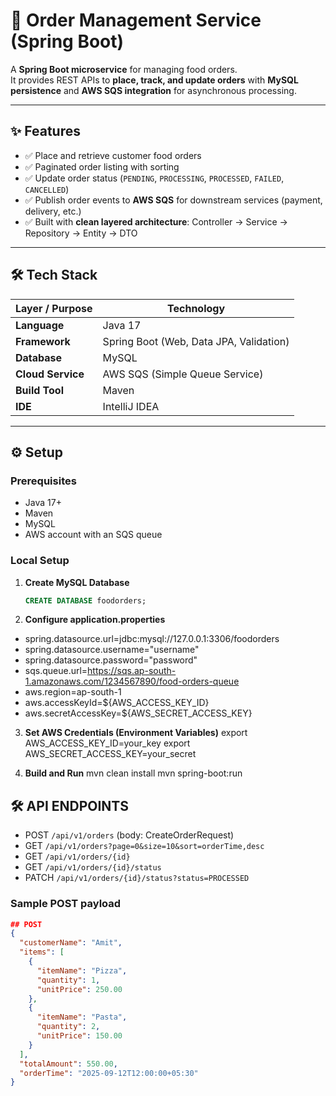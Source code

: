 # 🍕 Order Management Service (Spring Boot)

A **Spring Boot microservice** for managing food orders.  
It provides REST APIs to **place, track, and update orders** with **MySQL persistence** and **AWS SQS integration** for asynchronous processing.  

---

## ✨ Features  
- ✅ Place and retrieve customer food orders  
- ✅ Paginated order listing with sorting  
- ✅ Update order status (`PENDING`, `PROCESSING`, `PROCESSED`, `FAILED`, `CANCELLED`)  
- ✅ Publish order events to **AWS SQS** for downstream services (payment, delivery, etc.)  
- ✅ Built with **clean layered architecture**: Controller → Service → Repository → Entity → DTO  

---

## 🛠 Tech Stack  

| Layer / Purpose   | Technology |
|-------------------|------------|
| **Language**      | Java 17 |
| **Framework**     | Spring Boot (Web, Data JPA, Validation) |
| **Database**      | MySQL |
| **Cloud Service** | AWS SQS (Simple Queue Service) |
| **Build Tool**    | Maven |
| **IDE**           | IntelliJ IDEA |

---

## ⚙️ Setup  

### Prerequisites  
- Java 17+  
- Maven  
- MySQL  
- AWS account with an SQS queue  

### Local Setup  

1. **Create MySQL Database**  
   ```sql
   CREATE DATABASE foodorders;

2. **Configure application.properties**  
- spring.datasource.url=jdbc:mysql://127.0.0.1:3306/foodorders
- spring.datasource.username="username"
- spring.datasource.password="password"
- sqs.queue.url=https://sqs.ap-south-1.amazonaws.com/1234567890/food-orders-queue
- aws.region=ap-south-1
- aws.accessKeyId=${AWS_ACCESS_KEY_ID}
- aws.secretAccessKey=${AWS_SECRET_ACCESS_KEY}

3. **Set AWS Credentials (Environment Variables)** 
export AWS_ACCESS_KEY_ID=your_key
export AWS_SECRET_ACCESS_KEY=your_secret

4. **Build and Run** 
mvn clean install
mvn spring-boot:run


## 🛠 API ENDPOINTS
- POST `/api/v1/orders` (body: CreateOrderRequest)
- GET `/api/v1/orders?page=0&size=10&sort=orderTime,desc`
- GET `/api/v1/orders/{id}`
- GET `/api/v1/orders/{id}/status`
- PATCH `/api/v1/orders/{id}/status?status=PROCESSED`

### Sample POST payload
```json
## POST
{
  "customerName": "Amit",
  "items": [
    {
      "itemName": "Pizza",
      "quantity": 1,
      "unitPrice": 250.00
    },
    {
      "itemName": "Pasta",
      "quantity": 2,
      "unitPrice": 150.00
    }
  ],
  "totalAmount": 550.00,
  "orderTime": "2025-09-12T12:00:00+05:30"
}





